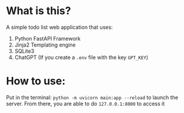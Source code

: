 # What is this?
A simple todo list web application that uses:
1. Python FastAPI Framework
1. Jinja2 Templating engine
1. SQLite3
1. ChatGPT (If you create a `.env` file with the key `GPT_KEY`)

# How to use:
Put in the terminal: `python -m uvicorn main:app --reload` to launch the server.
From there, you are able to do `127.0.0.1:8000` to access it